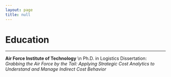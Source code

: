 ```yaml
---
layout: page
title: null
---
```


# Education
***
**Air Force Institute of Technology** \n
Ph.D. in Logistics
Dissertation: *Grabbing the Air Force by the Tail: Applying Strategic Cost Analytics to Understand and Manage Indirect Cost Behavior*

